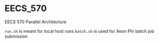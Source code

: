 # EECS_570
EECS 570 Parallel Architecture

`run.sh` is meant for local host runs
`batch.sh` is used for Xeon Phi batch job submission
